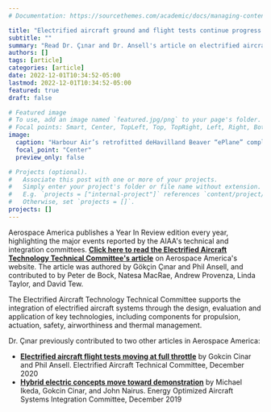 ```yaml
---
# Documentation: https://sourcethemes.com/academic/docs/managing-content/

title: "Electrified aircraft ground and flight tests continue progress toward sustainable aviation"
subtitle: ""
summary: "Read Dr. Çınar and Dr. Ansell's article on electrified aircraft technologies, highlighting the major events of 2022, published in Aerospace America's Year In Review (December) edition."
authors: []
tags: [article]
categories: [article]
date: 2022-12-01T10:34:52-05:00
lastmod: 2022-12-01T10:34:52-05:00
featured: true
draft: false

# Featured image
# To use, add an image named `featured.jpg/png` to your page's folder.
# Focal points: Smart, Center, TopLeft, Top, TopRight, Left, Right, BottomLeft, Bottom, BottomRight.
image:
  caption: "Harbour Air’s retrofitted deHavilland Beaver “ePlane” completed its first direct point-to-point test flight in August. The ePlane took off from its terminal on the Fraser River in Canada and landed in Pat Bay, Canada, 24 minutes later. Credit: Harbour Air."
  focal_point: "Center"
  preview_only: false

# Projects (optional).
#   Associate this post with one or more of your projects.
#   Simply enter your project's folder or file name without extension.
#   E.g. `projects = ["internal-project"]` references `content/project/deep-learning/index.md`.
#   Otherwise, set `projects = []`.
projects: []
---
```

Aerospace America publishes a Year In Review edition every year, highlighting the major events reported by the AIAA's technical and integration committees. [**Click here to read the Electrified Aircraft Technology Technical Committee's article**](https://aerospaceamerica.aiaa.org/year-in-review/electrified-aircraft-ground-and-flight-tests-continue-progress-toward-sustainable-aviation/) on Aerospace America's website. The article was authored by Gökçin Çınar and Phil Ansell, and contributed to by Peter de Bock, Natesa MacRae, Andrew Provenza, Linda Taylor, and David Tew. 

The Electrified Aircraft Technology Technical Committee supports the integration of electrified aircraft systems through the design, evaluation and application of key technologies, including components for propulsion, actuation, safety, airworthiness and thermal management.

Dr. Çınar previously contributed to two other articles in Aerospace America:

- **[Electrified aircraft flight tests moving at full throttle](https://aerospaceamerica.aiaa.org/year-in-review/electrified-aircraft-flight-tests-moving-at-full-throttle/)** by Gokcin Cinar and Phil Ansell. Electrified Aircraft Technical Committee, December 2020
- **[Hybrid electric concepts move toward demonstration](https://aerospaceamerica.aiaa.org/year-in-review/hybrid-electric-concepts-move-toward-demonstration/)** by Michael Ikeda, Gokcin Cinar, and John Nairus. Energy Optimized Aircraft Systems Integration Committee, December 2019 

